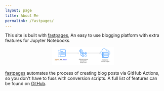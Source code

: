 ```yaml
---
layout: page
title: About Me
permalink: /fastpages/
---
```


This site is built with [fastpages](https://github.com/fastai/fastpages), An easy to use blogging platform with extra features for Jupyter Notebooks.
 
 <p align="center">
  <img src="images/diagram.png" width="40%">
</p>

[fastpages](https://github.com/fastai/fastpages) automates the process of creating blog posts via GitHub Actions, so you don't have to fuss with conversion scripts.  A full list of features can be found on [GitHub](https://github.com/fastai/fastpages).  



[^1]:a blogging platform that natively supports Jupyter notebooks in addition to other formats.
